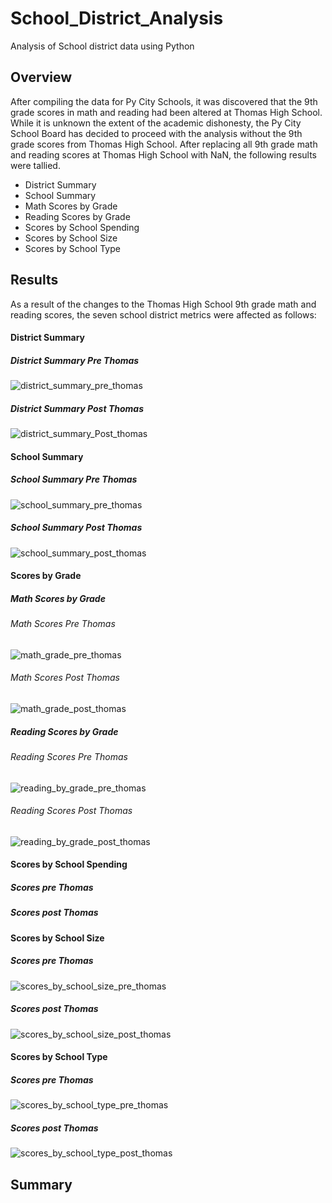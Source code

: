 # School_District_Analysis
Analysis of School district data using Python

## Overview
After compiling the data for Py City Schools, it was discovered that the 9th grade scores in math and reading had been altered at Thomas High School.  While it is unknown the extent of the academic dishonesty, the Py City School Board has decided to proceed with the analysis without the 9th grade scores from Thomas High School.  After replacing all 9th grade math and reading scores at Thomas High School with NaN, the following results were tallied.

- District Summary
- School Summary
- Math Scores by Grade
- Reading Scores by Grade
- Scores by School Spending
- Scores by School Size
- Scores by School Type

## Results
As a result of the changes to the Thomas High School 9th grade math and reading scores, the seven school district metrics were affected as follows:

#### District Summary
##### District Summary Pre Thomas
![district_summary_pre_thomas](https://github.com/stephenanayashilliard/School_District_Analysis/blob/main/Resources/district_summary_pre_thomas.png)
##### District Summary Post Thomas
![district_summary_Post_thomas](https://github.com/stephenanayashilliard/School_District_Analysis/blob/main/Resources/district_summary_post_thomas.png)

#### School Summary
##### School Summary Pre Thomas
![school_summary_pre_thomas](https://github.com/stephenanayashilliard/School_District_Analysis/blob/main/Resources/school_summary_pre_thomas.png)
##### School Summary Post Thomas
![school_summary_post_thomas](https://github.com/stephenanayashilliard/School_District_Analysis/blob/main/Resources/school_summary_post_thomas.png)

#### Scores by Grade
##### Math Scores by Grade
###### Math Scores Pre Thomas
![math_grade_pre_thomas](https://github.com/stephenanayashilliard/School_District_Analysis/blob/main/Resources/math_by_grade_pre_thomas.png)
###### Math Scores Post Thomas
![math_grade_post_thomas](https://github.com/stephenanayashilliard/School_District_Analysis/blob/main/Resources/math_by_grade_post_thomas.png)
##### Reading Scores by Grade
###### Reading Scores Pre Thomas
![reading_by_grade_pre_thomas](https://github.com/stephenanayashilliard/School_District_Analysis/blob/main/Resources/reading_by_grade_pre_thomas.png)
###### Reading Scores Post Thomas
![reading_by_grade_post_thomas](https://github.com/stephenanayashilliard/School_District_Analysis/blob/main/Resources/reading_by_grade_post_thomas.png)

#### Scores by School Spending
##### Scores pre Thomas
##### Scores post Thomas

#### Scores by School Size
##### Scores pre Thomas
![scores_by_school_size_pre_thomas](https://github.com/stephenanayashilliard/School_District_Analysis/blob/main/Resources/scores_by_school_size_pre_thomas.png)
##### Scores post Thomas
![scores_by_school_size_post_thomas](https://github.com/stephenanayashilliard/School_District_Analysis/blob/main/Resources/scores_by_school_size_post_thomas.png)

#### Scores by School Type
##### Scores pre Thomas
![scores_by_school_type_pre_thomas](https://github.com/stephenanayashilliard/School_District_Analysis/blob/main/Resources/scores_by_school_type_pre_Thomas.png)
##### Scores post Thomas
![scores_by_school_type_post_thomas](https://github.com/stephenanayashilliard/School_District_Analysis/blob/main/Resources/scores_by_school_type_post_Thomas.png)




## Summary

